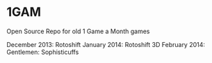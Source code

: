 # 1GAM
Open Source Repo for old 1 Game a Month games


December 2013: Rotoshift
January 2014: Rotoshift 3D
February 2014: Gentlemen: Sophisticuffs
